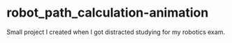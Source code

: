 # robot_path_calculation-animation
Small project I created when I got distracted studying for my robotics exam.

